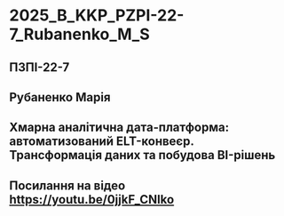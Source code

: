 # 2025_B_KKP_PZPI-22-7_Rubanenko_M_S

## ПЗПІ-22-7  
## Рубаненко Марія  
## Хмарна аналітична дата-платформа: автоматизований ELT-конвеєр. Трансформація даних та побудова BI-рішень
## Посилання на відео https://youtu.be/0jjkF_CNlko

